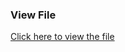 ### View File
[Click here to view the file](https://drive.google.com/uc?export=view&id=1DI_mktdgzq7NQGh-4Gi0cs1iX-rp_gJI)
